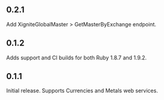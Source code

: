 ## 0.2.1 ##

Add XigniteGlobalMaster > GetMasterByExchange endpoint.

## 0.1.2 ##

Adds support and CI builds for both Ruby 1.8.7 and 1.9.2.

## 0.1.1 ##

Initial release. Supports Currencies and Metals web services.
